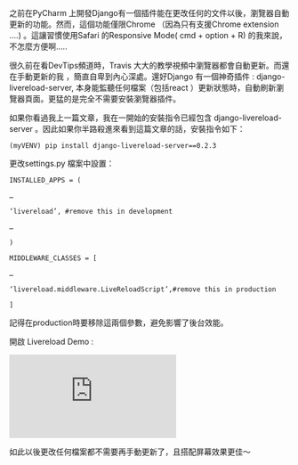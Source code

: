 之前在PyCharm 上開發Django有一個插件能在更改任何的文件以後，瀏覽器自動更新的功能。然而，這個功能僅限Chrome （因為只有支援Chrome extension ….) 。這讓習慣使用Safari 的Responsive Mode( cmd + option + R) 的我來說，不怎麼方便啊…..

很久前在看DevTips頻道時，Travis 大大的教學視頻中瀏覽器都會自動更新。而還在手動更新的我 ，簡直自卑到內心深處。還好Django 有一個神奇插件 : django-livereload-server, 本身能監聽任何檔案（包括react ）更新狀態時，自動刷新瀏覽器頁面。更猛的是完全不需要安裝瀏覽器插件。

如果你看過我上一篇文章，我在一開始的安裝指令已經包含 django-livereload-server 。因此如果你半路殺進來看到這篇文章的話，安裝指令如下：

    (myVENV) pip install django-livereload-server==0.2.3

更改settings.py 檔案中設置：

    INSTALLED_APPS = (

    …

    ‘livereload’, #remove this in development

    …

    )

    MIDDLEWARE_CLASSES = [

    …

    ‘livereload.middleware.LiveReloadScript’,#remove this in production

    ]

記得在production時要移除這兩個參數，避免影響了後台效能。

開啟 Livereload Demo :

<iframe src="https://medium.com/media/9fd813ce65eeea6dca6aea95fed28d49" frameborder=0></iframe>

如此以後更改任何檔案都不需要再手動更新了，且搭配屏幕效果更佳～
